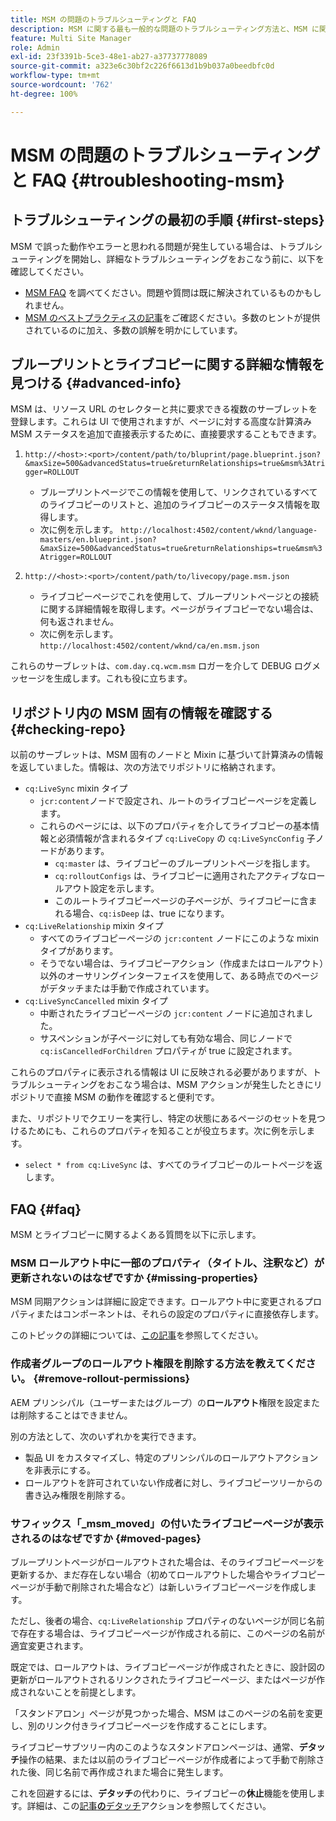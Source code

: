 ```yaml
---
title: MSM の問題のトラブルシューティングと FAQ
description: MSM に関する最も一般的な問題のトラブルシューティング方法と、MSM に関する最も一般的な質問に対する回答を説明します。
feature: Multi Site Manager
role: Admin
exl-id: 23f3391b-5ce3-48e1-ab27-a37737778089
source-git-commit: a323e6c30bf2c226f6613d1b9b037a0beedbfc0d
workflow-type: tm+mt
source-wordcount: '762'
ht-degree: 100%

---
```


# MSM の問題のトラブルシューティングと FAQ {#troubleshooting-msm}

## トラブルシューティングの最初の手順 {#first-steps}

MSM で誤った動作やエラーと思われる問題が発生している場合は、トラブルシューティングを開始し、詳細なトラブルシューティングをおこなう前に、以下を確認してください。

* [MSM FAQ](#faq) を調べてください。問題や質問は既に解決されているものかもしれません。
* [MSM のベストプラクティスの記事](msm-best-practices.md)をご確認ください。多数のヒントが提供されているのに加え、多数の誤解を明かにしています。

## ブループリントとライブコピーに関する詳細な情報を見つける {#advanced-info}

MSM は、リソース URL のセレクターと共に要求できる複数のサーブレットを登録します。これらは UI で使用されますが、ページに対する高度な計算済み MSM ステータスを追加で直接表示するために、直接要求することもできます。

1. `http://<host>:<port>/content/path/to/bluprint/page.blueprint.json?&maxSize=500&advancedStatus=true&returnRelationships=true&msm%3Atrigger=ROLLOUT`
   * ブループリントページでこの情報を使用して、リンクされているすべてのライブコピーのリストと、追加のライブコピーのステータス情報を取得します。
   * 次に例を示します。
      `http://localhost:4502/content/wknd/language-masters/en.blueprint.json?&maxSize=500&advancedStatus=true&returnRelationships=true&msm%3Atrigger=ROLLOUT`


1. `http://<host>:<port>/content/path/to/livecopy/page.msm.json`
   * ライブコピーページでこれを使用して、ブループリントページとの接続に関する詳細情報を取得します。ページがライブコピーでない場合は、何も返されません。
   * 次に例を示します。
      `http://localhost:4502/content/wknd/ca/en.msm.json`

これらのサーブレットは、`com.day.cq.wcm.msm` ロガーを介して DEBUG ログメッセージを生成します。これも役に立ちます。

## リポジトリ内の MSM 固有の情報を確認する {#checking-repo}

以前のサーブレットは、MSM 固有のノードと Mixin に基づいて計算済みの情報を返していました。情報は、次の方法でリポジトリに格納されます。

* `cq:LiveSync` mixin タイプ
   * `jcr:content`ノードで設定され、ルートのライブコピーページを定義します。
   * これらのページには、以下のプロパティを介してライブコピーの基本情報と必須情報が含まれるタイプ `cq:LiveCopy` の `cq:LiveSyncConfig` 子ノードがあります。
      * `cq:master` は、ライブコピーのブループリントページを指します。
      * `cq:rolloutConfigs` は、ライブコピーに適用されたアクティブなロールアウト設定を示します。
      * このルートライブコピーページの子ページが、ライブコピーに含まれる場合、`cq:isDeep` は、true になります。
* `cq:LiveRelationship` mixin タイプ
   * すべてのライブコピーページの `jcr:content` ノードにこのような mixin タイプがあります。
   * そうでない場合は、ライブコピーアクション（作成またはロールアウト）以外のオーサリングインターフェイスを使用して、ある時点でのページがデタッチまたは手動で作成されています。
* `cq:LiveSyncCancelled` mixin タイプ
   * 中断されたライブコピーページの `jcr:content` ノードに追加されました。
   * サスペンションが子ページに対しても有効な場合、同じノードで `cq:isCancelledForChildren` プロパティが true に設定されます。

これらのプロパティに表示される情報は UI に反映される必要がありますが、トラブルシューティングをおこなう場合は、MSM アクションが発生したときにリポジトリで直接 MSM の動作を確認すると便利です。

また、リポジトリでクエリーを実行し、特定の状態にあるページのセットを見つけるためにも、これらのプロパティを知ることが役立ちます。次に例を示します。

* `select * from cq:LiveSync` は、すべてのライブコピーのルートページを返します。

## FAQ {#faq}

MSM とライブコピーに関するよくある質問を以下に示します。

### MSM ロールアウト中に一部のプロパティ（タイトル、注釈など）が更新されないのはなぜですか  {#missing-properties}

MSM 同期アクションは詳細に設定できます。ロールアウト中に変更されるプロパティまたはコンポーネントは、それらの設定のプロパティに直接依存します。

このトピックの詳細については、[この記事](msm-best-practices.md)を参照してください。

### 作成者グループのロールアウト権限を削除する方法を教えてください。  {#remove-rollout-permissions}

AEM プリンシパル（ユーザーまたはグループ）の&#x200B;**ロールアウト**&#x200B;権限を設定または削除することはできません。

別の方法として、次のいずれかを実行できます。

* 製品 UI をカスタマイズし、特定のプリンシパルのロールアウトアクションを非表示にする。
* ロールアウトを許可されていない作成者に対し、ライブコピーツリーからの書き込み権限を削除する。

### サフィックス「_msm_moved」の付いたライブコピーページが表示されるのはなぜですか  {#moved-pages}

ブループリントページがロールアウトされた場合は、そのライブコピーページを更新するか、まだ存在しない場合（初めてロールアウトした場合やライブコピーページが手動で削除された場合など）は新しいライブコピーページを作成します。

ただし、後者の場合、`cq:LiveRelationship` プロパティのないページが同じ名前で存在する場合は、ライブコピーページが作成される前に、このページの名前が適宜変更されます。

既定では、ロールアウトは、ライブコピーページが作成されたときに、設計図の更新がロールアウトされるリンクされたライブコピーページ、またはページが作成されないことを前提とします。

「スタンドアロン」ページが見つかった場合、MSM はこのページの名前を変更し、別のリンク付きライブコピーページを作成することにします。

ライブコピーサブツリー内のこのようなスタンドアロンページは、通常、**デタッチ**&#x200B;操作の結果、または以前のライブコピーページが作成者によって手動で削除された後、同じ名前で再作成されまた場合に発生します。

これを回避するには、**デタッチ**&#x200B;の代わりに、ライブコピーの&#x200B;**休止**&#x200B;機能を使用します。詳細は、この[記事&#x200B;**の**&#x200B;デタッチ](msm-livecopy.md)アクションを参照してください。
